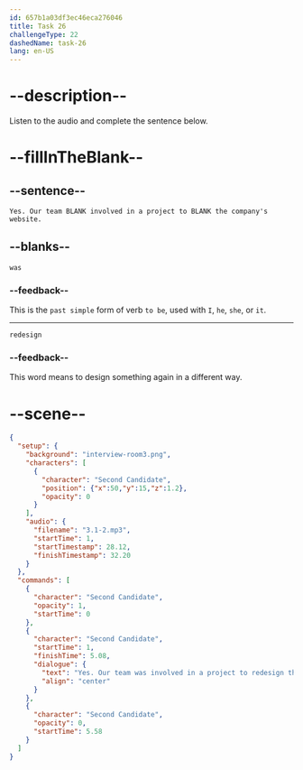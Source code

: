 ```yaml
---
id: 657b1a03df3ec46eca276046
title: Task 26
challengeType: 22
dashedName: task-26
lang: en-US
---
```


<!-- (Audio) Second Candidate: Yes. Our team was involved in a project to redesign the company's website. -->

# --description--

Listen to the audio and complete the sentence below.

# --fillInTheBlank--

## --sentence--

`Yes. Our team BLANK involved in a project to BLANK the company's website.`

## --blanks--

`was`

### --feedback--

This is the `past simple` form of verb `to be`, used with `I`, `he`, `she`, or `it`.

---

`redesign`

### --feedback--

This word means to design something again in a different way.

# --scene--

```json
{
  "setup": {
    "background": "interview-room3.png",
    "characters": [
      {
        "character": "Second Candidate",
        "position": {"x":50,"y":15,"z":1.2},
        "opacity": 0
      }
    ],
    "audio": {
      "filename": "3.1-2.mp3",
      "startTime": 1,
      "startTimestamp": 28.12,
      "finishTimestamp": 32.20
    }
  },
  "commands": [
    {
      "character": "Second Candidate",
      "opacity": 1,
      "startTime": 0
    },
    {
      "character": "Second Candidate",
      "startTime": 1,
      "finishTime": 5.08,
      "dialogue": {
        "text": "Yes. Our team was involved in a project to redesign the company's website.",
        "align": "center"
      }
    },
    {
      "character": "Second Candidate",
      "opacity": 0,
      "startTime": 5.58
    }
  ]
}
```
